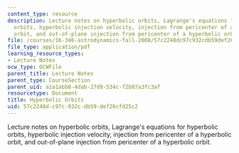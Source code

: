 ```yaml
---
content_type: resource
description: Lecture notes on hyperbolic orbits, Lagrange's equations for hyperbolic
  orbits, hyperbolic injection velocity, injection from pericenter of a hyperbolic
  orbit, and out-of-plane injection from pericenter of a hyperbolic orbit.
file: /courses/16-346-astrodynamics-fall-2008/57c2248dc97c932cdb59def26cfd25c2_lec_11.pdf
file_type: application/pdf
learning_resource_types:
- Lecture Notes
ocw_type: OCWFile
parent_title: Lecture Notes
parent_type: CourseSection
parent_uid: a1a1abb8-4dab-27d9-534c-f2b87a3fc3af
resourcetype: Document
title: Hyperbolic Orbits
uid: 57c2248d-c97c-932c-db59-def26cfd25c2
---
```

Lecture notes on hyperbolic orbits, Lagrange's equations for hyperbolic orbits, hyperbolic injection velocity, injection from pericenter of a hyperbolic orbit, and out-of-plane injection from pericenter of a hyperbolic orbit.

